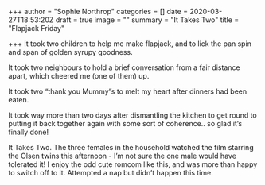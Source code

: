 +++
author = "Sophie Northrop"
categories = []
date = 2020-03-27T18:53:20Z
draft = true
image = ""
summary = "It Takes Two"
title = "Flapjack Friday"

+++
It took two children to help me make flapjack, and to lick the pan spin and span of golden syrupy goodness.

It took two neighbours to hold a brief conversation from a fair distance apart, which cheered me (one of them) up.

It took two “thank you Mummy”s to melt my heart after dinners had been eaten.

It took way more than two days after dismantling the kitchen to get round to putting it back together again with some sort of coherence.. so glad it’s finally done!

It Takes Two. The three females in the household watched the film starring the Olsen twins this afternoon - I’m not sure the one male would have tolerated it! I enjoy the odd cute romcom like this, and was more than happy to switch off to it. Attempted a nap but didn’t happen this time.